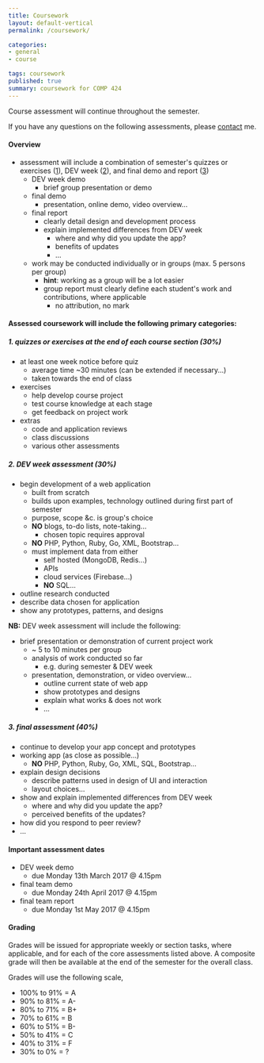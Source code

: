 ```yaml
---
title: Coursework
layout: default-vertical
permalink: /coursework/

categories:
- general
- course

tags: coursework
published: true
summary: coursework for COMP 424
---
```


Course assessment will continue throughout the semester.

If you have any questions on the following assessments, please [contact](/contact) me.

#### Overview

* assessment will include a combination of semester's quizzes or exercises ([1](#assessment1)), DEV week ([2](#assessment2)), and final demo and report ([3](#assessment3))
  * DEV week demo
    * brief group presentation or demo
  * final demo
    * presentation, online demo, video overview...
  * final report
    * clearly detail design and development process
    * explain implemented differences from DEV week
      * where and why did you update the app?
      * benefits of updates
      * ...
  * work may be conducted individually or in groups (max. 5 persons per group)
    * **hint**: working as a group will be a lot easier
    * group report must clearly define each student's work and contributions, where applicable
      * no attribution, no mark

#### Assessed coursework will include the following primary categories:

<a id="assessment1"></a>

##### 1. quizzes or exercises at the end of each course section (30%)

* at least one week notice before quiz
  * average time ~30 minutes (can be extended if necessary...)
  * taken towards the end of class
* exercises
  * help develop course project
  * test course knowledge at each stage
  * get feedback on project work
* extras
  * code and application reviews
  * class discussions
  * various other assessments

<a id="assessment2"></a>

##### 2. DEV week assessment (30%)

* begin development of a web application
  * built from scratch
  * builds upon examples, technology outlined during first part of semester
  * purpose, scope &c. is group's choice
  * **NO** blogs, to-do lists, note-taking...
    * chosen topic requires approval
  * **NO** PHP, Python, Ruby, Go, XML, Bootstrap...
  * must implement data from either
      * self hosted (MongoDB, Redis...)
      * APIs
      * cloud services (Firebase...)
      * **NO** SQL...
* outline research conducted
* describe data chosen for application
* show any prototypes, patterns, and designs

**NB:** DEV week assessment will include the following:

* brief presentation or demonstration of current project work
  * ~ 5 to 10 minutes per group
  * analysis of work conducted so far
    * e.g. during semester & DEV week
  * presentation, demonstration, or video overview...
    * outline current state of web app
    * show prototypes and designs
    * explain what works & does not work
    * ...

<a id="assessment3"></a>

##### 3. final assessment (40%)

* continue to develop your app concept and prototypes
* working app (as close as possible...)
  * **NO** PHP, Python, Ruby, Go, XML, SQL, Bootstrap...
* explain design decisions
  * describe patterns used in design of UI and interaction
  * layout choices...
* show and explain implemented differences from DEV week
  * where and why did you update the app?
  * perceived benefits of the updates?
* how did you respond to peer review?
* ...

#### Important assessment dates

* DEV week demo
  * due Monday 13th March 2017 @ 4.15pm
* final team demo
  * due Monday 24th April 2017 @ 4.15pm
* final team report
  * due Monday 1st May 2017 @ 4.15pm

#### Grading

Grades will be issued for appropriate weekly or section tasks, where applicable, and for each of the core assessments listed above.
A composite grade will then be available at the end of the semester for the overall class.

Grades will use the following scale,

  * 100% to 91% = A
  * 90% to 81%  = A-
  * 80% to 71%  = B+
  * 70% to 61%  = B
  * 60% to 51%  = B-
  * 50% to 41%  = C
  * 40% to 31%  = F
  * 30% to 0%   = ?

